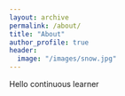 ```yaml
---
layout: archive
permalink: /about/
title: "About"
author_profile: true
header:
  image: "/images/snow.jpg"
---
```


Hello
continuous learner
